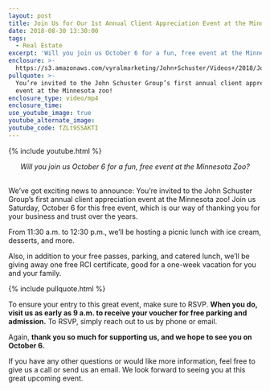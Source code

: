 ```yaml
---
layout: post
title: Join Us for Our 1st Annual Client Appreciation Event at the Minnesota Zoo
date: 2018-08-30 13:30:00
tags:
  - Real Estate
excerpt: 'Will you join us October 6 for a fun, free event at the Minnesota Zoo?'
enclosure: >-
  https://s3.amazonaws.com/vyralmarketing/John+Schuster/Videos+/2018/John+Schuster+Group-+Zoo.mp4
pullquote: >-
  You’re invited to the John Schuster Group’s first annual client appreciation
  event at the Minnesota zoo!
enclosure_type: video/mp4
enclosure_time:
use_youtube_image: true
youtube_alternate_image:
youtube_code: fZLt9SSAKTI
---
```


{% include youtube.html %}

<center><em>Will you join us October 6 for a fun, free event at the Minnesota Zoo?</em></center>

<center>&nbsp;</center>

We’ve got exciting news to announce: You’re invited to the John Schuster Group’s first annual client appreciation event at the Minnesota zoo! Join us Saturday, October 6 for this free event, which is our way of thanking you for your business and trust over the years.&nbsp;

From 11:30 a.m. to 12:30 p.m., we’ll be hosting a picnic lunch with ice cream, desserts, and more.&nbsp;

Also, in addition to your free passes, parking, and catered lunch, we’ll be giving away one free RCI certificate, good for a one-week vacation for you and your family.

{% include pullquote.html %}

To ensure your entry to this great event, make sure to RSVP. **When you do, visit us as early as 9 a.m. to receive your voucher for free parking and admission.** To RSVP, simply reach out to us by phone or email.&nbsp;

Again, **thank you so much for supporting us, and we hope to see you on October 6.&nbsp;**

If you have any other questions or would like more information, feel free to give us a call or send us an email. We look forward to seeing you at this great upcoming event.&nbsp;